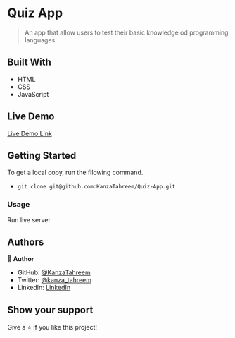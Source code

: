 # Quiz App

> An app that allow users to test their basic knowledge od programming languages.

## Built With

- HTML
- CSS
- JavaScript

## Live Demo

[Live Demo Link](https://kanzatahreem.github.io/Quiz-App/)

## Getting Started

To get a local copy, run the fllowing command.

- `git clone git@github.com:KanzaTahreem/Quiz-App.git`

### Usage

Run live server

## Authors

👤 **Author**

- GitHub: [@KanzaTahreem](https://github.com/KanzaTahreem)
- Twitter: [@kanza_tahreem](https://twitter.com/kanza_tahreem)
- LinkedIn: [LinkedIn](https://www.linkedin.com/in/kanza-tahreem/)

## Show your support

Give a ⭐️ if you like this project!
